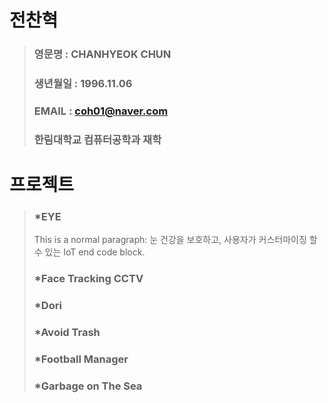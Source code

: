 # 전찬혁
> ### 영문명 : CHANHYEOK CHUN
> ### 생년월일 : 1996.11.06
> ### EMAIL : coh01@naver.com
> ### 한림대학교 컴퓨터공학과 재학

# 프로젝트
> ### *EYE
> This is a normal paragraph:
> 눈 건강을 보호하고, 사용자가 커스터마이징 할 수 있는 IoT 
> end code block.
> ### *Face Tracking CCTV
> ### *Dori
> ### *Avoid Trash
> ### *Football Manager
> ### *Garbage on The Sea
